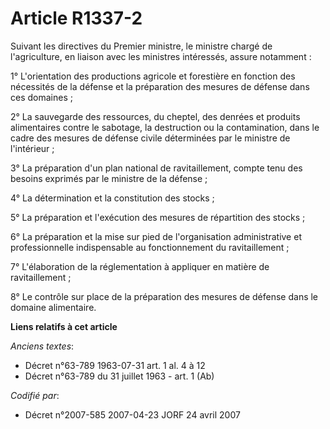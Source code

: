 # Article R1337-2

Suivant les directives du Premier ministre, le ministre chargé de l'agriculture, en liaison avec les ministres intéressés,
assure notamment :

1° L'orientation des productions agricole et forestière en fonction des nécessités de la défense et la préparation des
mesures de défense dans ces domaines ;

2° La sauvegarde des ressources, du cheptel, des denrées et produits alimentaires contre le sabotage, la destruction ou la
contamination, dans le cadre des mesures de défense civile déterminées par le ministre de l'intérieur ;

3° La préparation d'un plan national de ravitaillement, compte tenu des besoins exprimés par le ministre de la défense ;

4° La détermination et la constitution des stocks ;

5° La préparation et l'exécution des mesures de répartition des stocks ;

6° La préparation et la mise sur pied de l'organisation administrative et professionnelle indispensable au fonctionnement du
ravitaillement ;

7° L'élaboration de la réglementation à appliquer en matière de ravitaillement ;

8° Le contrôle sur place de la préparation des mesures de défense dans le domaine alimentaire.

**Liens relatifs à cet article**

_Anciens textes_:

  - Décret n°63-789 1963-07-31 art. 1 al. 4 à 12
  - Décret n°63-789 du 31 juillet 1963 - art. 1 (Ab)

_Codifié par_:

  - Décret n°2007-585 2007-04-23 JORF 24 avril 2007
